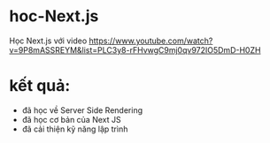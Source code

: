 # hoc-Next.js

Học Next.js với video https://www.youtube.com/watch?v=9P8mASSREYM&list=PLC3y8-rFHvwgC9mj0qv972IO5DmD-H0ZH

# kết quả:

- đã học về Server Side Rendering
- đã học cơ bản của Next JS
- đã cải thiện kỹ năng lập trình
